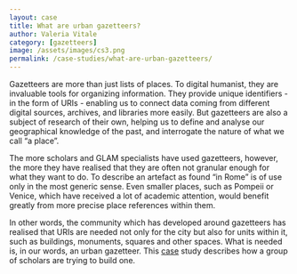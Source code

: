 ```yaml
---
layout: case
title: What are urban gazetteers?
author: Valeria Vitale
category: [gazetteers]
image: /assets/images/cs3.png
permalink: /case-studies/what-are-urban-gazetteers/
---
```

Gazetteers are more than just lists of places. To digital humanist, they are invaluable tools for organizing information.
They provide unique identifiers - in the form of URIs - enabling us to  connect data coming from different digital sources,
archives, and libraries more easily.
But gazetteers are also a subject of research of their own, helping us to define and analyse our geographical knowledge of the past,
and interrogate the nature of what we call “a place”.

The more scholars and GLAM specialists have used gazetteers, however, the more they have realised that they are often not granular
enough for what they want to do. To describe an artefact as found “in Rome” is of use only in the most generic sense.
Even smaller places, such as Pompeii or Venice, which have received a lot of academic attention, would benefit greatly from more precise
place references within them.

In other words, the community which has developed around gazetteers has realised that URIs are needed not only for the city but also for units within it, such as buildings, monuments, squares and other spaces.
What is needed is, in our words, an urban gazetteer.
This <a href="https://medium.com/pelagios/final-report-urban-gazetteers-35ba6b75f243">case</a> study describes how a group of scholars are trying to build one.
